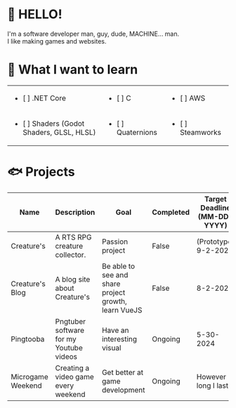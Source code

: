 # 👋 HELLO!
I'm a software developer man, guy, dude, MACHINE... man.<br> I like making games and websites.

# 🍒 What I want to learn
||||
|------|-----|-----|
| <ul><li>[ ] .NET Core</ul> | <ul><li>[ ] C</ul> | <ul><li>[ ] AWS</ul> |
| <ul><li>[ ] Shaders (Godot Shaders, GLSL, HLSL)</ul> | <ul><li>[ ] Quaternions</ul> | <ul><li>[ ] Steamworks</ul> |

# 🐟 Projects
| Name | Description | Goal | Completed | Target Deadline <br>(MM-DD-YYYY) |
| ---- | ----------- | ---- | --------- | ---------------------------- |
| Creature's | A RTS RPG creature collector. | Passion project | False | (Prototype) 9-2-2024 
| Creature's Blog | A blog site about Creature's | Be able to see and share project growth, learn VueJS | False | 8-2-2024 
| Pingtooba | Pngtuber software for my Youtube videos | Have an interesting visual | Ongoing | 5-30-2024 
| Microgame Weekend | Creating a video game every weekend | Get better at game development | Ongoing | However long I last 
